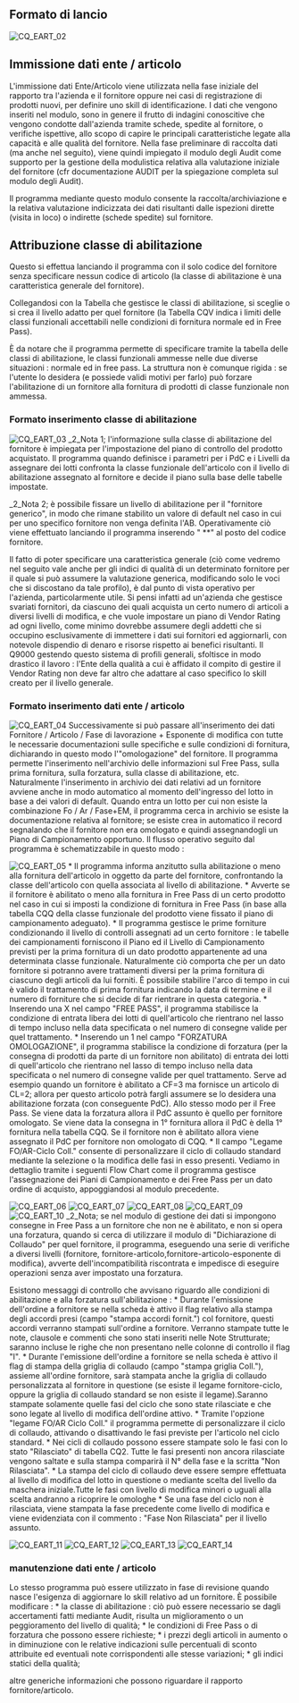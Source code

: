 ## Formato di lancio
![CQ_EART_02](https://doc.smeup.com/immagini/MBDOC_OGG-P_CQVR10/CQ_EART_02.png)
## Immissione dati ente / articolo
L'immissione dati Ente/Articolo viene utilizzata nella fase iniziale del rapporto tra l'azienda e il fornitore oppure nei casi di registrazione di prodotti nuovi, per definire uno skill di identificazione.
I dati che vengono inseriti nel modulo, sono in genere il frutto di indagini conoscitive che vengono condotte dall'azienda tramite schede, spedite al fornitore, o verifiche  ispettive, allo scopo di capire le principali caratteristiche legate alla capacità e alle qualità del fornitore.
Nella fase preliminare di raccolta dati (ma anche nel seguito), viene quindi impiegato il modulo degli Audit come supporto per la gestione della modulistica relativa alla valutazione iniziale del fornitore (cfr documentazione AUDIT per la spiegazione completa sul modulo degli Audit).

Il programma mediante questo modulo consente la raccolta/archiviazione e la relativa valutazione indicizzata dei dati risultanti dalle ispezioni dirette (visita in loco) o indirette (schede spedite) sul fornitore.

## Attribuzione classe di abilitazione
Questo si effettua lanciando il programma con il solo codice del fornitore senza specificare nessun codice di articolo (la classe di abilitazione è una caratteristica generale del fornitore).

Collegandosi con la Tabella che gestisce le classi di abilitazione, si sceglie o si crea il livello adatto per quel fornitore (la Tabella CQV indica i limiti delle classi funzionali accettabili nelle condizioni di fornitura normale ed in Free Pass).

È da notare che il programma permette di specificare tramite la tabella delle classi di abilitazione, le classi funzionali ammesse nelle due diverse situazioni :  normale ed in free pass. La struttura non è comunque rigida :  se l'utente lo desidera (e possiede validi motivi per farlo) può forzare l'abilitazione di un fornitore alla fornitura di prodotti di classe funzionale non ammessa.

### Formato inserimento classe di abilitazione
![CQ_EART_03](https://doc.smeup.com/immagini/MBDOC_OGG-P_CQVR10/CQ_EART_03.png)
_2_Nota 1; l'informazione sulla classe di abilitazione del fornitore è impiegata per l'impostazione del piano di controllo del prodotto acquistato.
Il programma quando definisce i parametri per i PdC e i Livelli da assegnare dei lotti confronta la classe funzionale dell'articolo con il  livello di abilitazione assegnato al fornitore e decide il piano sulla base delle tabelle impostate.

_2_Nota 2; è possibile fissare un livello di abilitazione per il "fornitore generico", in modo che rimane stabilito un valore di default nel caso in cui per uno specifico fornitore non venga definita l'AB. Operativamente ciò viene effettuato lanciando il programma inserendo " \*\*" al posto del codice fornitore.

Il fatto di poter specificare una caratteristica generale (ciò come vedremo nel seguito vale anche per gli indici di qualità di un determinato fornitore per il quale si può assumere la valutazione generica, modificando solo le voci che si discostano da tale profilo), è dal punto di vista operativo per l'azienda, particolarmente utile.
Si pensi infatti ad un'azienda che gestisce svariati fornitori, da ciascuno dei quali acquista un certo numero di articoli a diversi livelli di modifica, e che vuole impostare un piano di Vendor Rating ad ogni livello, come minimo dovrebbe assumere degli addetti che si occupino esclusivamente di immettere i dati sui fornitori ed aggiornarli, con notevole dispendio di denaro e risorse rispetto ai benefici risultanti.
Il Q9000 gestendo questo sistema di profili generali, sfoltisce in modo drastico il lavoro :  l'Ente della qualità a cui è affidato il compito di gestire il Vendor Rating non deve far altro che adattare al caso specifico lo skill creato per il livello generale.

### Formato inserimento dati ente / articolo
![CQ_EART_04](https://doc.smeup.com/immagini/MBDOC_OGG-P_CQVR10/CQ_EART_04.png)
Successivamente si può passare all'inserimento dei dati Fornitore / Articolo / Fase di lavorazione + Esponente di modifica con tutte le necessarie documentazioni sulle specifiche e sulle condizioni di fornitura, dichiarando in questo modo l'"omologazione" del fornitore.
Il programma permette l'inserimento nell'archivio delle informazioni sul Free Pass, sulla prima fornitura, sulla forzatura,  sulla classe di  abilitazione, etc. Naturalmente l'inserimento in archivio dei dati relativi ad un fornitore avviene anche in modo automatico al momento dell'ingresso del lotto in base a dei valori di default. Quando entra un lotto per cui non esiste la combinazione Fo / Ar / Fase+EM, il programma cerca in archivio se esiste la documentazione relativa al fornitore; se esiste crea in automatico il record segnalando che il fornitore non era omologato e quindi assegnandogli un Piano di Campionamento opportuno. Il flusso operativo seguito dal programma è schematizzabile in questo modo : 

![CQ_EART_05](https://doc.smeup.com/immagini/MBDOC_OGG-P_CQVR10/CQ_EART_05.png)
 \* Il programma informa anzitutto sulla abilitazione o meno alla fornitura dell'articolo in oggetto da parte del fornitore, confrontando la classe dell'articolo con quella associata al livello di abilitazione.
 \* Avverte se il fornitore è abilitato o meno alla fornitura in Free Pass di un certo prodotto nel caso in cui si imposti la condizione di fornitura in Free Pass (in base alla tabella CQQ della classe funzionale del prodotto viene fissato il piano di campionamento adeguato).
 \* Il programma gestisce le prime forniture condizionando il livello di controlli assegnati ad un certo fornitore :  le tabelle dei campionamenti forniscono il Piano ed il Livello di Campionamento previsti per la prima fornitura di un dato prodotto appartenente ad una determinata classe funzionale. Naturalmente ciò comporta che per un dato fornitore si potranno avere trattamenti diversi per la prima fornitura di ciascuno degli articoli da lui forniti. È possibile stabilire l'arco di tempo in cui è valido il trattamento di prima fornitura indicando la data di termine e il numero di forniture che si decide di far rientrare in questa categoria.
 \* Inserendo una X nel campo "FREE PASS", il programma stabilisce la condizione di entrata libera dei lotti di quell'articolo che rientrano nel lasso di tempo incluso nella data specificata o nel numero di consegne valide per quel trattamento.
 \* Inserendo un 1 nel campo "FORZATURA OMOLOGAZIONE", il programma stabilisce la condizione di forzatura (per la consegna di prodotti da parte di un fornitore non abilitato) di entrata dei lotti di quell'articolo che rientrano nel lasso di tempo incluso nella data specificata o nel numero di consegne valide per quel trattamento.  Serve ad esempio quando un fornitore è abilitato a CF=3 ma fornisce un articolo di CL=2; allora per questo articolo potrà fargli assumere se lo desidera una abilitazione forzata (con conseguente PdC). Allo stesso modo per il Free Pass. Se viene data la forzatura allora il PdC assunto è quello per fornitore omologato. Se viene data la consegna in 1° fornitura allora il PdC è della 1° fornitura nella tabella CQQ. Se il fornitore non è abilitato allora viene assegnato il PdC per fornitore non omologato di CQQ.
 \* Il campo "Legame FO/AR-Ciclo Coll." consente di personalizzare il ciclo di collaudo standard mediante la selezione o la modifica delle fasi in esso presenti.
Vediamo in dettaglio tramite i seguenti Flow Chart come il programma gestisce l'assegnazione dei Piani di Campionamento  e dei Free Pass per un dato ordine di acquisto, appoggiandosi al modulo precedente.

![CQ_EART_06](https://doc.smeup.com/immagini/MBDOC_OGG-P_CQVR10/CQ_EART_06.png)
![CQ_EART_07](https://doc.smeup.com/immagini/MBDOC_OGG-P_CQVR10/CQ_EART_07.png)
![CQ_EART_08](https://doc.smeup.com/immagini/MBDOC_OGG-P_CQVR10/CQ_EART_08.png)
![CQ_EART_09](https://doc.smeup.com/immagini/MBDOC_OGG-P_CQVR10/CQ_EART_09.png)
![CQ_EART_10](https://doc.smeup.com/immagini/MBDOC_OGG-P_CQVR10/CQ_EART_10.png)
_2_Nota; se nel modulo di gestione dei dati si impongono consegne in Free Pass a un fornitore che non ne è abilitato, e non si opera una forzatura, quando si cerca di utilizzare il modulo di "Dichiarazione di Collaudo" per quel fornitore, il programma, eseguendo una serie di verifiche a diversi livelli (fornitore, fornitore-articolo,fornitore-articolo-esponente di modifica), avverte dell'incompatibilità riscontrata e impedisce di eseguire operazioni senza aver impostato una forzatura.

Esistono messaggi di controllo che avvisano riguardo alle condizioni di abilitazione e alla forzatura sull'abilitazione : 
 \* Durante l'emissione dell'ordine a fornitore se nella scheda è attivo il flag relativo alla stampa degli accordi presi (campo "stampa accordi fornit.")  col fornitore, questi accordi verranno stampati sull'ordine a fornitore. Verranno stampate tutte le note, clausole e commenti che sono stati inseriti nelle Note Strutturate;  saranno incluse le righe che non presentano nelle colonne di controllo il flag "I".
 \* Durante l'emissione dell'ordine a fornitore se nella scheda è attivo il flag di stampa della griglia di collaudo (campo "stampa griglia Coll."), assieme all'ordine fornitore, sarà stampata anche la griglia di collaudo personalizzata al fornitore in questione (se esiste il legame fornitore-ciclo, oppure la griglia di collaudo standard se non esiste il legame).Saranno stampate solamente quelle fasi del ciclo che sono state rilasciate e che sono legate al livello di modifica dell'ordine attivo.
 \* Tramite l'opzione "legame FO/AR Ciclo Coll." il programma permette di personalizzare il ciclo di collaudo, attivando o disattivando le fasi previste per l'articolo nel ciclo standard.
 \* Nei cicli di collaudo possono essere stampate solo le fasi con lo stato "Rilasciato" di tabella CQ2. Tutte le fasi presenti non ancora rilasciate vengono saltate e sulla stampa comparirà il N° della fase e la scritta "Non Rilasciata".
 \* La stampa del ciclo di collaudo deve essere sempre effettuata al livello di modifica del lotto in questione o mediante scelta del livello da maschera iniziale.Tutte le fasi con livello di modifica minori o uguali alla scelta andranno a ricoprire le omologhe
 \* Se una fase del ciclo non è rilasciata, viene stampata la fase precedente come livello di modifica e viene evidenziata con il commento :  "Fase Non Rilasciata" per il livello assunto.

![CQ_EART_11](https://doc.smeup.com/immagini/MBDOC_OGG-P_CQVR10/CQ_EART_11.png)
![CQ_EART_12](https://doc.smeup.com/immagini/MBDOC_OGG-P_CQVR10/CQ_EART_12.png)
![CQ_EART_13](https://doc.smeup.com/immagini/MBDOC_OGG-P_CQVR10/CQ_EART_13.png)
![CQ_EART_14](https://doc.smeup.com/immagini/MBDOC_OGG-P_CQVR10/CQ_EART_14.png)
### manutenzione dati ente / articolo
Lo stesso programma può essere utilizzato in fase di revisione quando nasce l'esigenza di aggiornare lo skill relativo ad un fornitore.
È possibile modificare : 
 \* la classe di abilitazione :  ciò può essere necessario se dagli accertamenti fatti mediante Audit, risulta un miglioramento o un peggioramento del livello di qualità;
 \* le condizioni di Free Pass o di forzatura che possono essere richieste;
 \* i prezzi degli articoli in aumento o in diminuzione con le relative indicazioni sulle percentuali di sconto attribuite ed eventuali note corrispondenti alle stesse variazioni;
 \* gli indici statici della qualità;

altre generiche informazioni che possono riguardare il rapporto fornitore/articolo.

